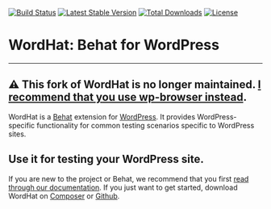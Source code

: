 [![Build Status](https://img.shields.io/github/workflow/status/johnbillion/wordhat/Tests/develop)](https://github.com/johnbillion/wordhat/actions)
[![Latest Stable Version](https://poser.pugx.org/paulgibbs/behat-wordpress-extension/v/stable.svg)](https://packagist.org/packages/paulgibbs/behat-wordpress-extension)
[![Total Downloads](https://poser.pugx.org/paulgibbs/behat-wordpress-extension/downloads.svg)](https://packagist.org/packages/paulgibbs/behat-wordpress-extension)
[![License](https://poser.pugx.org/paulgibbs/behat-wordpress-extension/license.svg)](https://packagist.org/packages/paulgibbs/behat-wordpress-extension)

# WordHat: Behat for WordPress

---

:warning: **This fork of WordHat is no longer maintained.** [I recommend that you use wp-browser instead](https://github.com/lucatume/wp-browser).
---

WordHat is a [Behat](http://behat.org) extension for [WordPress](https://wordpress.org). It provides WordPress-specific functionality for common testing scenarios specific to WordPress sites.

## Use it for testing your WordPress site.

If you are new to the project or Behat, we recommend that you first [read through our documentation](https://wordhat.info/). If you just want to get started, download WordHat on [Composer](https://packagist.org/packages/paulgibbs/behat-wordpress-extension) or [Github](https://github.com/paulgibbs/behat-wordpress-extension).
